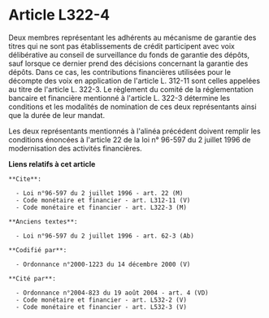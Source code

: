 # Article L322-4

Deux membres représentant les adhérents au mécanisme de garantie des titres qui ne sont pas établissements de crédit
participent avec voix délibérative au conseil de surveillance du fonds de garantie des dépôts, sauf lorsque ce dernier prend
des décisions concernant la garantie des dépôts. Dans ce cas, les contributions financières utilisées pour le décompte des
voix en application de l'article L. 312-11 sont celles appelées au titre de l'article L. 322-3. Le règlement du comité de la
réglementation bancaire et financière mentionné à l'article L. 322-3 détermine les conditions et les modalités de nomination
de ces deux représentants ainsi que la durée de leur mandat.

Les deux représentants mentionnés à l'alinéa précédent doivent remplir les conditions énoncées à l'article 22 de la loi n°
96-597 du 2 juillet 1996 de modernisation des activités financières.

**Liens relatifs à cet article**

	**Cite**:

	  - Loi n°96-597 du 2 juillet 1996 - art. 22 (M)
	  - Code monétaire et financier - art. L312-11 (V)
	  - Code monétaire et financier - art. L322-3 (M)

	**Anciens textes**:

	  - Loi n°96-597 du 2 juillet 1996 - art. 62-3 (Ab)

	**Codifié par**:

	  - Ordonnance n°2000-1223 du 14 décembre 2000 (V)

	**Cité par**:

	  - Ordonnance n°2004-823 du 19 août 2004 - art. 4 (VD)
	  - Code monétaire et financier - art. L532-2 (V)
	  - Code monétaire et financier - art. L532-3 (V)
